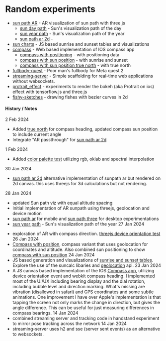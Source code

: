 # Random experiments

- [sun path AR](cosmos/sunpath_three_ar.html) - AR visualization of sun path with three.js
  - [sun day path](cosmos/sunpath_three.html) - Sun's visualization path of the day
  - [sun year path](cosmos/sunpath_three_year.html) - Sun's visualization path of the year
  - [sun path ar 2d](cosmos/sunpath_three_ar_2d.html) - 
- [sun charts](cosmos/suncharts.html) - JS based sunrise and sunset tables and visualizations
- [compass](cosmos/compass.html) - Web based implementation of IOS compass app
  - [compass with positioning](cosmos/compass_position.html) - with positioning data
  - [compass with sun position](cosmos/compass_sun.html) - with sunrise and sunset
  - [compass with sun position true north](cosmos/compass_sun_north.html) - with true north
- [fullbody-quest](fullbody-quest) - Poor man's fullbody for Meta quest 2
- [streaming-server](streaming-server) - Simple scaffolding for real-time web applications without websockets.
- [protrait_effect](protrait_effect) - experiments to render the bokeh (aka Protrait on ios) effect with tensorflow.js and three.js
- [fishy-sketches](fishy-sketches) - drawing fishes with bezier curves in 2d

#### History / Notes

2 Feb 2024
- Added [true north](cosmos/compass_sun_north.html) for compass heading, updated compass sun position to include current angle
- Integrate "AR passthrough" for [sun path ar 2d](cosmos/sunpath_three_ar_2d.html)

1 Feb 2024
- Added [color palette test](cosmos/skycolor.html) utilizing rgb, oklab and spectral interpolation

30 Jan 2024
- [sun path ar 2d](cosmos/sunpath_three_ar_2d.html) alternative implementation of sunpath ar but rendered on 2d canvas. this uses threejs for 3d calculations but not rendering.

28 Jan 2024
* updated Sun path viz with equal altitude spacing
* Initial implementation of AR sunpath using threejs, geolocation and device motion
* [sun path ar](cosmos/sunpath_three_ar.html) for mobile and [sun path three](cosmos/sunpath_three.html) for desktop experimentations
* [sun year path](cosmos/sunpath_three_year.html) - Sun's visualization path of the year
27 Jan 2024
- exploration of AR with compass direction. [threejs device orientation test](cosmos/compass_three_ar_orient_test.html)
26 Jan 2024
- [Compass with position](cosmos/compass_position.html), compass variant that uses geolocation for coordinates and altitude. Also combined sun positioning to show [compass with sun position](cosmos/compass_sun.html)
24 Jan 2024
 - JS based generation and visualizations of [sunrise and sunset tables](cosmos/suncharts.html). Explore the use of the suncalc libaries and [geolocation](cosmos/location.html) api.
23 Jan 2024
 - A JS canvas based implementation of the IOS [Compass app](cosmos/compass.html), utilizing device orientation event and webkit compass heading. I implemented most of the UI/UX including bearing display and the dial rotation, including bubble level and direction marking. What's missing are vibration (disallowed in safari) and GPS coordinates and some subtle animations. One improvement I have over Apple's implementation
  is that tapping the screen not only marks the change in direction, but gives the angle difference. This
  can be useful for just measuring differences in compass bearings.
14 Jan 2024
 - combined streaming server and tracking code in handstand experiment to mirror pose tracking across the network
14 Jan 2024
 - streaming-server uses h2 and sse (server sent events) as an alternative to websockets.
